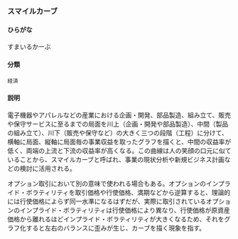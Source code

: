 <div style="display:none;">

## [あ行](securities-terms?id=あ行)
## [か行](securities-terms?id=か行)
## [さ行](securities-terms?id=さ行)

</div>

### スマイルカーブ

#### ひらがな

すまいるかーぶ

#### 分類

`経済`

#### 説明

電子機器やアパレルなどの産業における企画・開発、部品製造、組み立て、販売や保守サービスに至るまでの局面を川上（企画・開発や部品製造）、中間（製品の組み立て）、川下（販売や保守など）の大きく三つの段階（工程）に分けて、横軸に局面、縦軸に局面毎の事業収益を取ったグラフを描くと、中間の収益率が低く、両端の上流と下流の収益率が高くなる。この曲線は人の笑顔の口元に似ていることから、スマイルカーブと呼ばれ、事業の現状分析や新規ビジネス計画などの検討に活用される。
 
オプション取引において別の意味で使われる場合もある。オプションのインプライド・ボラティリティを取引価格や行使価格、満期などから逆算すると、理論的には行使価格によらず同一水準になるはずだが、実際に取引されているオプションのインプライド・ボラティリティは行使価格により異なり、行使価格が原資産価格から離れるほどインプライド・ボラティリティが大きくなるため、それをグラフ化すると左右のバランスに歪みが生じ、カーブを描く現象を指す。

<div style="display:none;">

## [た行](securities-terms?id=た行)
## [な行](securities-terms?id=な行)
## [は行](securities-terms?id=は行)
## [ま行](securities-terms?id=ま行)
## [や行](securities-terms?id=や行)
## [ら行](securities-terms?id=ら行)
## [わ行](securities-terms?id=わ行)
## [英数字・記号](securities-terms?id=英数字・記号)

</div>

